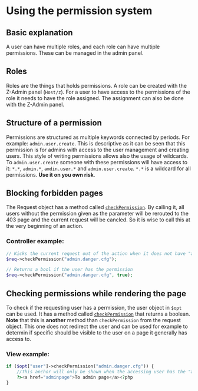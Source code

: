 # Using the permission system


## Basic explanation
A user can have multiple roles, and each role can have multiple permissions. These can be managed in the admin panel.

## Roles
Roles are the things that holds permissions. A role can be created with the Z-Admin panel (`Host/z`).
For a user to have access to the permissions of the role it needs to have the role assigned.
The assignment can also be done with the Z-Admin panel.

## Structure of a permission
Permissions are structured as multiple keywords connected by periods. For example: `admin.user.create`. This is descriptive as it can be seen that this permission is for admins with access to the user management and creating users. This style of writing permissions allows also the usage of wildcards. To `admin.user.create` someone with these permissions will have access to it: `*.*`, `admin.*`, `amdin.user.*` and `admin.user.create`. `*.*` is a wildcard for all permissions. **Use it on you own risk**.

## Blocking forbidden pages
The Request object has a method called [`checkPermission`](https://zdoc.zierhut-it.de/classes/Request.html#method_checkPermission).
By calling it, all users without the permission given as the parameter will be rerouted to the 403 page and the current request will be cancled.
So it is wise to call this at the very beginning of an action.

### Controller example:
```php
// Kicks the current request out of the action when it does not have "admin.danger.cfg"
$req->checkPermission("admin.danger.cfg");

// Returns a bool if the user has the permission
$req->checkPermission("admin.danger.cfg", true);
```
## Checking permissions while rendering the page
To check if the requesting user has a permission, the user object in `$opt` can be used. It has a method called [`checkPermission`](https://zdoc.zierhut-it.de/classes/User.html#method_checkPermission) that returns a boolean. **Note** that this is **another** method than `checkPermission` from the request object. This one does not redirect the user and can be used for example to determin if specific should be visible to the user on a page it generally has access to.

### View example:
```php
if ($opt["user"]->checkPermission("admin.danger.cfg")) {
    //This anchor will only be shown when the accessing user has the "admin.danger.cfg" permission
    ?><a href="adminpage">To admin page</a><?php  
}
```